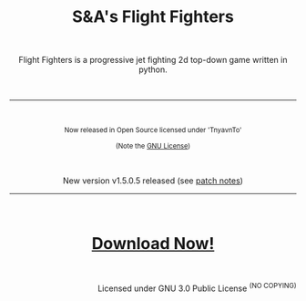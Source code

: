 <h1 align=center>S&A's Flight Fighters</h1>

<br>

<p align=center>Flight Fighters is a progressive jet fighting 2d top-down game written in python.</p>

<br>

<hr>

<br>

<p align=center><sup>Now released in Open Source licensed under 'TnyavnTo'</sup></p>

<p align=center><sup>(Note the <a href='./LICENSE'>GNU License</a>)</sup></p>

<br>

<p align=center>New version v1.5.0.5 released (see <a href='./patch_notes_v1.5.0.5.md'>patch notes</a>)</p>

<hr>

<br>

<h1 align=center><b><a href='https://tnyavnto.com/Flight-Fighters/fighters-assets/Flight%20Fighters%20v1.5.0.5.zip'>Download Now!</a></b></h1>

<br>

<p align=right>Licensed under GNU 3.0 Public License <sup>(NO COPYING)</sup></p>
